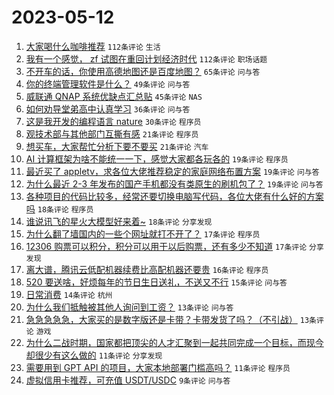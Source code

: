 # 2023-05-12

1. [大家喝什么咖啡推荐](https://www.v2ex.com/t/939378) `112条评论` `生活`
1. [我有一个感觉， zf 试图在重回计划经济时代](https://www.v2ex.com/t/939369) `112条评论` `职场话题`
1. [不开车的话，你使用高德地图还是百度地图？](https://www.v2ex.com/t/939401) `65条评论` `问与答`
1. [你的终端管理软件是什么？](https://www.v2ex.com/t/939408) `49条评论` `问与答`
1. [威联通 QNAP 系统优缺点汇总贴](https://www.v2ex.com/t/939371) `45条评论` `NAS`
1. [如何劝导堂弟高中认真学习](https://www.v2ex.com/t/939431) `36条评论` `问与答`
1. [这是我开发的编程语言 nature](https://www.v2ex.com/t/939430) `30条评论` `程序员`
1. [观技术部与其他部门互撕有感](https://www.v2ex.com/t/939422) `21条评论` `程序员`
1. [想买车，大家帮忙分析下要不要买](https://www.v2ex.com/t/939404) `21条评论` `汽车`
1. [AI 计算框架为啥不能统一一下，感觉大家都各玩各的](https://www.v2ex.com/t/939393) `19条评论` `程序员`
1. [最近买了 appletv，求各位大佬推荐稳定的家庭网络布置方案](https://www.v2ex.com/t/939365) `19条评论` `问与答`
1. [为什么最近 2-3 年发布的国产手机都没有类原生的刷机包了？](https://www.v2ex.com/t/939359) `19条评论` `问与答`
1. [各种项目的代码比较多，经常还要切换电脑写代码，各位大佬有什么好的方案吗](https://www.v2ex.com/t/939443) `18条评论` `程序员`
1. [谁说讯飞的星火大模型好来着~](https://www.v2ex.com/t/939392) `18条评论` `分享发现`
1. [为什么翻了墙国内的一些个网址就打不开了？](https://www.v2ex.com/t/939405) `17条评论` `程序员`
1. [12306 购票可以积分，积分可以用于以后购票，还有多少不知道](https://www.v2ex.com/t/939374) `17条评论` `分享发现`
1. [离大谱，腾讯云低配机器续费比高配机器还要贵](https://www.v2ex.com/t/939427) `16条评论` `程序员`
1. [520 要送啥，好烦每年的节日生日送礼，不送又不行](https://www.v2ex.com/t/939403) `15条评论` `问与答`
1. [日常消费](https://www.v2ex.com/t/939435) `14条评论` `杭州`
1. [为什么我们抵触被其他人询问到工资？](https://www.v2ex.com/t/939471) `13条评论` `问与答`
1. [急急急急急，大家买的是数字版还是卡带？卡带发货了吗？（不引战）](https://www.v2ex.com/t/939432) `13条评论` `游戏`
1. [为什么二战时期，国家都把顶尖的人才汇聚到一起共同完成一个目标，而现今却很少有这么做的](https://www.v2ex.com/t/939456) `11条评论` `分享发现`
1. [需要用到 GPT API 的项目，大家本地部署门槛高吗？](https://www.v2ex.com/t/939386) `11条评论` `程序员`
1. [虚拟信用卡推荐，可充值 USDT/USDC](https://www.v2ex.com/t/939445) `9条评论` `问与答`
